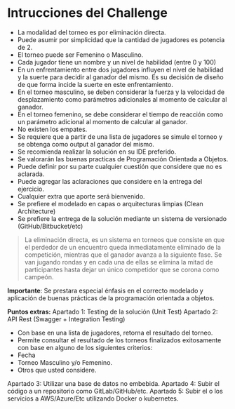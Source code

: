 # **Intrucciones del Challenge**

- La modalidad del torneo es por eliminación directa.
- Puede asumir por simplicidad que la cantidad de jugadores es potencia de 2.
- El torneo puede ser Femenino o Masculino.
- Cada jugador tiene un nombre y un nivel de habilidad (entre 0 y 100)
- En un enfrentamiento entre dos jugadores influyen el nivel de habilidad y la suerte para decidir al ganador del mismo. Es su decisión de diseño de que forma incide la suerte en este enfrentamiento.
- En el torneo masculino, se deben considerar la fuerza y la velocidad de desplazamiento como parámetros adicionales al momento de calcular al ganador.
- En el torneo femenino, se debe considerar el tiempo de reacción como un parámetro adicional al momento de calcular al ganador.
- No existen los empates.
- Se requiere que a partir de una lista de jugadores se simule el torneo y se obtenga como output al ganador del mismo.
- Se recomienda realizar la solución en su IDE preferido.
- Se valorarán las buenas practicas de Programación Orientada a Objetos.
- Puede definir por su parte cualquier cuestión que considere que no es aclarada.
- Puede agregar las aclaraciones que considere en la entrega del ejercicio.
- Cualquier extra que aporte será bienvenido.
- Se prefiere el modelado en capas o arquitecturas limpias (Clean Architecture)
- Se prefiere la entrega de la solución mediante un sistema de versionado (GitHub/Bitbucket/etc)

> La eliminación directa, es un sistema en torneos que consiste en que el perdedor de un encuentro queda inmediatamente eliminado de la competición, mientras que el ganador avanza a la siguiente fase. Se van jugando rondas y en cada una de ellas se elimina la mitad de participantes hasta dejar un único competidor que se corona como campeón.

**Importante**: Se prestara especial énfasis en el correcto modelado y aplicación de buenas prácticas de la programación orientada a objetos.

**Puntos extras:**
Apartado 1: Testing de la solución (Unit Test)
Apartado 2: API Rest (Swagger + Integration Testing)

- Con base en una lista de jugadores, retorna el resultado del torneo.
- Permite consultar el resultado de los torneos finalizados exitosamente con base en alguno de los siguientes criterios:
- Fecha
- Torneo Masculino y/o Femenino.
- Otros que usted considere.

Apartado 3: Utilizar una base de datos no embebida.
Apartado 4: Subir el código a un repositorio como GitLab/GitHub/etc.
Apartado 5: Subir el o los servicios a AWS/Azure/Etc utilizando Docker o kubernetes.
